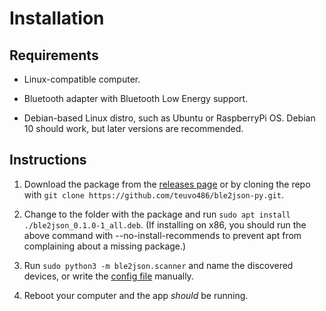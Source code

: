 Installation
============

Requirements
------------

  * Linux-compatible computer.
  
  * Bluetooth adapter with Bluetooth Low Energy support.
  
  * Debian-based Linux distro, such as Ubuntu or RaspberryPi OS. Debian 10 should work, 
  but later versions are recommended.
  
Instructions
------------

  1. Download the package from the [releases page](https://github.com/teuvo486/ble2json-py/releases) 
  or by cloning the repo with `git clone https://github.com/teuvo486/ble2json-py.git`.

  2. Change to the folder with the package and run `sudo apt install ./ble2json_0.1.0-1_all.deb`.
  (If installing on x86, you should run the above command with --no-install-recommends to
  prevent apt from complaining about a missing package.)

  3. Run `sudo python3 -m ble2json.scanner` and name the discovered devices, or write the 
  [config file](https://github.com/teuvo486/ble2json-py/blob/main/doc/config.md) manually. 
 
  4. Reboot your computer and the app *should* be running.
